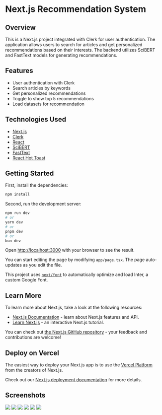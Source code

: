 # Next.js Recommendation System

## Overview

This is a Next.js project integrated with Clerk for user authentication. The application allows users to search for articles and get personalized recommendations based on their interests. The backend utilizes SciBERT and FastText models for generating recommendations.

## Features

- User authentication with Clerk
- Search articles by keywords
- Get personalized recommendations
- Toggle to show top 5 recommendations
- Load datasets for recommendation

## Technologies Used

- [Next.js](https://nextjs.org/)
- [Clerk](https://clerk.dev/)
- [React](https://reactjs.org/)
- [SciBERT](https://github.com/allenai/scibert)
- [FastText](https://fasttext.cc/)
- [React Hot Toast](https://react-hot-toast.com/)


## Getting Started

First, install the dependencies:
```bash
npm install
```

Second, run the development server:

```bash
npm run dev
# or
yarn dev
# or
pnpm dev
# or
bun dev
```

Open [http://localhost:3000](http://localhost:3000) with your browser to see the result.

You can start editing the page by modifying `app/page.tsx`. The page auto-updates as you edit the file.

This project uses [`next/font`](https://nextjs.org/docs/basic-features/font-optimization) to automatically optimize and load Inter, a custom Google Font.

## Learn More

To learn more about Next.js, take a look at the following resources:

- [Next.js Documentation](https://nextjs.org/docs) - learn about Next.js features and API.
- [Learn Next.js](https://nextjs.org/learn) - an interactive Next.js tutorial.

You can check out [the Next.js GitHub repository](https://github.com/vercel/next.js/) - your feedback and contributions are welcome!

## Deploy on Vercel

The easiest way to deploy your Next.js app is to use the [Vercel Platform](https://vercel.com/new?utm_medium=default-template&filter=next.js&utm_source=create-next-app&utm_campaign=create-next-app-readme) from the creators of Next.js.

Check out our [Next.js deployment documentation](https://nextjs.org/docs/deployment) for more details.

## Screenshots

![](<https://github.com/Ahmadalhomsi/Article-Suggester/blob/main/public/1.png>)
![](<https://github.com/Ahmadalhomsi/Article-Suggester/blob/main/public/1-2.png>)
![](<https://github.com/Ahmadalhomsi/Article-Suggester/blob/main/public/2.png>)
![](<https://github.com/Ahmadalhomsi/Article-Suggester/blob/main/public/3.png>)
![](<https://github.com/Ahmadalhomsi/Article-Suggester/blob/main/public/(DiagramGPT)%20diagram-export-5-14-2024-11_01_26-PM%20().png>)
![](<https://github.com/Ahmadalhomsi/Article-Suggester/blob/main/public/flow chart diagram-export-5-15-2024-7_37_28-PM.png>)

